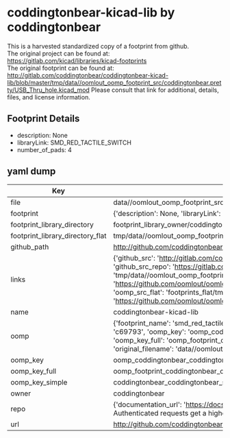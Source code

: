 # coddingtonbear-kicad-lib by coddingtonbear  
This is a harvested standardized copy of a footprint from github.  
The original project can be found at:  
https://gitlab.com/kicad/libraries/kicad-footprints  
The original footprint can be found at:
http://gitlab.com/coddingtonbear/coddingtonbear-kicad-lib/blob/master/tmp/data//oomlout_oomp_footprint_src/coddingtonbear.pretty/USB_Thru_hole.kicad_mod
Please consult that link for additional, details, files, and license information.  
## Footprint Details
* description: None  
* libraryLink: SMD_RED_TACTILE_SWITCH  
* number_of_pads: 4  
## yaml dump  
| Key | Value |  
| --- | --- |  
| file | data//oomlout_oomp_footprint_src/coddingtonbear-kicad-lib/coddingtonbear.pretty/SMD_RED_TACTILE_SWITCH.kicad_mod |  
| footprint | {'description': None, 'libraryLink': 'SMD_RED_TACTILE_SWITCH', 'number_of_pads': 4} |  
| footprint_library_directory | footprint_library_owner/coddingtonbear_coddingtonbear-kicad-lib |  
| footprint_library_directory_flat | tmp/data//oomlout_oomp_footprint_src/footprints_flat/coddingtonbear_coddingtonbear_smd_red_tactile_switch/working |  
| github_path | http://github.com/coddingtonbear/coddingtonbear-kicad-lib/blob/master/tmp/data//oomlout_oomp_footprint_src/coddingtonbear.pretty/SMD_RED_TACTILE_SWITCH.kicad_mod |  
| links | {'github_src': 'http://gitlab.com/coddingtonbear/coddingtonbear-kicad-lib/blob/master/tmp/data//oomlout_oomp_footprint_src/coddingtonbear.pretty/USB_Thru_hole.kicad_mod', 'github_src_repo': 'https://gitlab.com/kicad/libraries/kicad-footprints', 'oomp_bot': 'tmp/data//oomlout_oomp_footprint_src/footprints/coddingtonbear_coddingtonbear_smd_red_tactile_switch/working', 'oomp_bot_github': 'https://github.com/oomlout/oomlout_oomp_footprint_bot/tree/main/tmp/data//oomlout_oomp_footprint_src/footprints/coddingtonbear_coddingtonbear_smd_red_tactile_switch/working', 'oomp_src_flat': 'footprints_flat/tmp/data//oomlout_oomp_footprint_src/footprints_flat/coddingtonbear_coddingtonbear_smd_red_tactile_switch/working', 'oomp_src_flat_github': 'https://github.com/oomlout/oomlout_oomp_footprint_src/tree/main/tmp/data//oomlout_oomp_footprint_src/footprints_flat/coddingtonbear_coddingtonbear_smd_red_tactile_switch/working'} |  
| name | coddingtonbear-kicad-lib |  
| oomp | {'footprint_name': 'smd_red_tactile_switch', 'library_name': 'coddingtonbear', 'md5': 'c69793b43a39cae75b2f95a1d046bca3', 'md5_10': 'c69793b43a', 'md5_5': 'c6979', 'md5_6': 'c69793', 'oomp_key': 'oomp_coddingtonbear_coddingtonbear_smd_red_tactile_switch', 'oomp_key_extra': 'oomp_footprint_coddingtonbear_coddingtonbear_smd_red_tactile_switch', 'oomp_key_full': 'oomp_footprint_coddingtonbear_coddingtonbear_smd_red_tactile_switch_c69793', 'oomp_key_simple': 'coddingtonbear_coddingtonbear_smd_red_tactile_switch', 'original_filename': 'data//oomlout_oomp_footprint_src/coddingtonbear-kicad-lib/coddingtonbear.pretty/SMD_RED_TACTILE_SWITCH.kicad_mod', 'owner_name': 'coddingtonbear'} |  
| oomp_key | oomp_coddingtonbear_coddingtonbear_smd_red_tactile_switch |  
| oomp_key_full | oomp_footprint_coddingtonbear_coddingtonbear_smd_red_tactile_switch |  
| oomp_key_simple | coddingtonbear_coddingtonbear_smd_red_tactile_switch |  
| owner | coddingtonbear |  
| repo | {'documentation_url': 'https://docs.github.com/rest/overview/resources-in-the-rest-api#rate-limiting', 'message': "API rate limit exceeded for 84.66.142.224. (But here's the good news: Authenticated requests get a higher rate limit. Check out the documentation for more details.)"} |  
| url | http://github.com/coddingtonbear/coddingtonbear-kicad-lib |  

